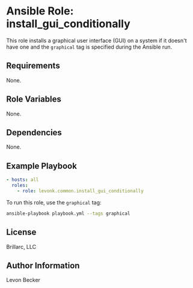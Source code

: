# Ansible Role: install_gui_conditionally

This role installs a graphical user interface (GUI) on a system if it doesn't have one and the `graphical` tag is specified during the Ansible run.

## Requirements

None.

## Role Variables

None.

## Dependencies

None.

## Example Playbook

```yaml
- hosts: all
  roles:
    - role: levonk.common.install_gui_conditionally
```

To run this role, use the `graphical` tag:

```bash
ansible-playbook playbook.yml --tags graphical
```

## License

Brillarc, LLC

## Author Information

Levon Becker
